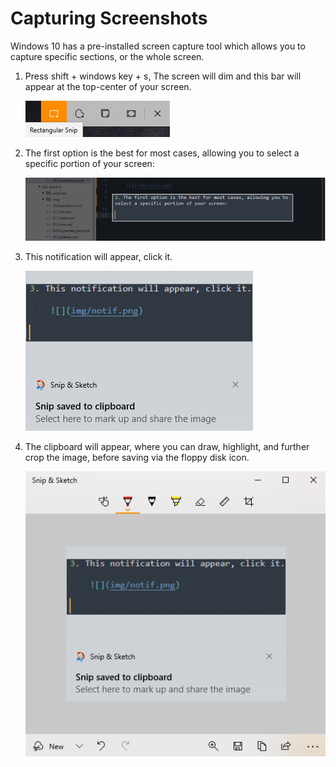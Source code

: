 # Capturing Screenshots

Windows 10 has a pre-installed screen capture tool which allows you to capture specific sections, or the whole screen.

1. Press shift + windows key + s, The screen will dim and this bar will appear at the top-center of your screen.

    ![](img/snip.png)

2. The first option is the best for most cases, allowing you to select a specific portion of your screen:

    ![](img/specific.png)

3. This notification will appear, click it.

    ![](img/notif.png)

4. The clipboard will appear, where you can draw, highlight, and further crop the image, before saving via the floppy disk icon.

    ![](img/clipboard.png)